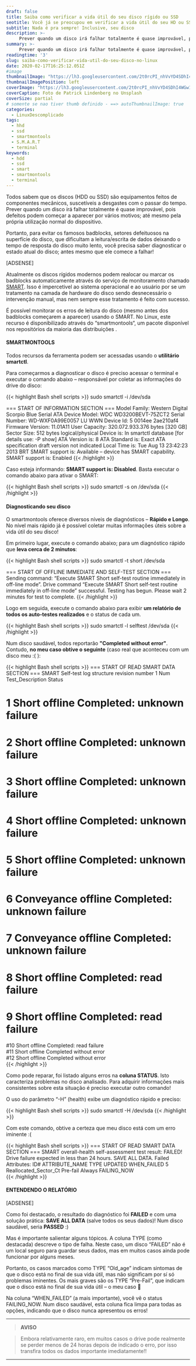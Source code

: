 ```yaml
---
draft: false
title: Saiba como verificar a vida útil do seu disco rígido ou SSD
seotitle: Você já se preocupou em verificar a vida útil do seu HD ou SSH?
subtitle: Nada é pra sempre! Inclusive, seu disco
description: >-
     Prever quando um disco irá falhar totalmente é quase improvável, pois defeitos podem começar a aparecer por vários motivos; até mesmo pela própria utilização normal do dispositivo.
summary: >-
     Prever quando um disco irá falhar totalmente é quase improvável, pois defeitos podem começar a aparecer por vários motivos; até mesmo pela própria utilização normal do dispositivo.
readingtime: '3'
slug: saiba-como-verificar-vida-util-do-seu-disco-no-linux
date: 2020-02-17T16:25:12.051Z
#image
thumbnailImage: "https://lh3.googleusercontent.com/2t0rcPI_nhVvYD4SDhI4WGw1cV-xmAAHoRIgxX4ZhlhMJMDwmL4NvwIW07dab7xjDCJwVeLmBa1TGCkV-g=w1000-no-tmp.jpg"
thumbnailImagePosition: left
coverImage: "https://lh3.googleusercontent.com/2t0rcPI_nhVvYD4SDhI4WGw1cV-xmAAHoRIgxX4ZhlhMJMDwmL4NvwIW07dab7xjDCJwVeLmBa1TGCkV-g=w1000-no-tmp.jpg"
coverCaption: Foto de Patrick Lindenberg no Unsplash
coverSize: partial
# somente se nao tiver thumb definido - ==> autoThumbnailImage: true
categories:
  - LinuxDescomplicado
tags:
  - hhd
  - ssd
  - smartmontools
  - S.M.A.R.T
  - terminal
keywords:
  - hdd
  - ssd
  - smart
  - smartmontools
  - terminal
---
```


Todos sabem que os discos (HDD ou SSD) são equipamentos feitos de componentes mecânicos, suscetíveis a desgastes com o passar do tempo. Prever quando um disco irá falhar totalmente é quase improvável, pois defeitos podem começar a aparecer por vários motivos; até mesmo pela própria utilização normal do dispositivo. 

Portanto, para evitar os famosos badblocks, setores defeituosos na superfície do disco, que dificultam a leitura/escrita de dados deixando o tempo de resposta do disco muito lento, você precisa saber diagnosticar o estado atual do disco; antes mesmo que ele comece a falhar! 

[ADSENSE]

Atualmente os discos rígidos modernos podem realocar ou marcar os badblocks automaticamente através do serviço de monitoramento chamado [SMART](https://pt.wikipedia.org/wiki/S.M.A.R.T.). Isso é impercetivel ao sistema operacional e ao usuário por se um tratamento na camada de hardware do disco sendo desnecessário o intervenção manual, mas nem sempre esse tratamento é feito com sucesso.

É possível monitorar os erros de leitura do disco (mesmo antes dos badblocks começarem a aparecer) usando o SMART. No Linux, este recurso é disponibilizado através do “smartmontools“, um pacote disponível nos repositórios da maioria das distribuições .

#### SMARTMONTOOLS

Todos recursos da ferramenta podem ser acessadas usando o **utilitário smartctl**.

Para começarmos a diagnosticar o disco é preciso acessar o terminal e executar o comando abaixo – responsável por coletar as informações do drive do disco:

{{< highlight Bash shell scripts >}}
sudo smartctl -i /dev/sda

=== START OF INFORMATION SECTION ===
Model Family: Western Digital Scorpio Blue Serial ATA
Device Model: WDC WD3200BEVT-75ZCT2
Serial Number: WD-WXF0A99E0057
LU WWN Device Id: 5 0014ee 2ae210af4
Firmware Version: 11.01A11
User Capacity: 320.072.933.376 bytes [320 GB] Sector Size: 512 bytes logical/physical
Device is: In smartctl database [for details use: -P show] ATA Version is: 8
ATA Standard is: Exact ATA specification draft version not indicated
Local Time is: Tue Aug 13 23:42:23 2013 BRT
SMART support is: Available – device has SMART capability.
SMART support is: Enabled
{{< /highlight >}}

Caso esteja informando: **SMART support is: Disabled**. Basta executar o comando abaixo para ativar o SMART:

{{< highlight Bash shell scripts >}}
sudo smartctl -s on /dev/sda
{{< /highlight >}}

#### Diagnosticando seu disco

O smartmontools oferece diversos níveis de diagnósticos – **Rápido e Longo**. No nível mais rápido já é possível coletar muitas informações úteis sobre a vida útil do seu disco!

Em primeiro lugar, execute o comando abaixo; para um diagnóstico rápido que **leva cerca de 2 minutos**:

{{< highlight Bash shell scripts >}}
sudo smartctl -t short /dev/sda

=== START OF OFFLINE IMMEDIATE AND SELF-TEST SECTION ===
Sending command: “Execute SMART Short self-test routine immediately in off-line mode”.
Drive command “Execute SMART Short self-test routine immediately in off-line mode” successful. Testing has begun.
Please wait 2 minutes for test to complete.
{{< /highlight >}}

Logo em seguida, execute o comando abaixo para exibir **um relatório de todos os auto-testes realizados** e o status de cada um.

{{< highlight Bash shell scripts >}}
sudo smartctl -l selftest /dev/sda
{{< /highlight >}}

Num disco saudável, todos reportarão **"Completed without error"**. Contudo, **no meu caso obtive o seguinte** (caso real que aconteceu com um disco meu :( ):

{{< highlight Bash shell scripts >}}
=== START OF READ SMART DATA SECTION ===
SMART Self-test log structure revision number 1
Num  Test_Description    Status                 
# 1  Short offline       Completed: unknown failure   
# 2  Short offline       Completed: unknown failure   
# 3  Short offline       Completed: unknown failure   
# 4  Short offline       Completed: unknown failure   
# 5  Short offline       Completed: unknown failure   
# 6  Conveyance offline  Completed: unknown failure   
# 7  Conveyance offline  Completed: unknown failure   
# 8  Short offline       Completed: read failure       
# 9  Short offline       Completed: read failure       
#10  Short offline       Completed: read failure       
#11  Short offline       Completed without error     
#12  Short offline       Completed without error    
{{< /highlight >}}

Como pode reparar, foi listado alguns erros na **coluna STATUS**. Isto caracteriza problemas no disco analisado. Para adquirir informações mais consistentes sobre esta situação é preciso executar outro comando!

O uso do parâmetro “-H” (health) exibe um diagnóstico rápido e preciso:

{{< highlight Bash shell scripts >}}
sudo smartctl -H /dev/sda
{{< /highlight >}}

Com este comando, obtive a certeza que meu disco está com um erro iminente :( 

{{< highlight Bash shell scripts >}}
=== START OF READ SMART DATA SECTION ===
SMART overall-health self-assessment test result: FAILED!
Drive failure expected in less than 24 hours. SAVE ALL DATA.
Failed Attributes:
ID# ATTRIBUTE_NAME            TYPE       UPDATED             WHEN_FAILED
  5 Reallocated_Sector_Ct         Pre-fail       Always                FAILING_NOW      
{{< /highlight >}}

#### ENTENDENDO O RELATÓRIO

[ADSENSE]

Como foi destacado, o resultado do diagnóstico foi **FAILED** e com uma solução prática: **SAVE ALL DATA** (salve todos os seus dados)! Num disco saudável, seria **PASSED** :)

Mas é importante salientar alguns tópicos. A coluna TYPE (como destacada) descreve o tipo de falha. Neste caso, um disco “FAILED” não é um local seguro para guardar seus dados, mas em muitos casos ainda pode funcionar por alguns meses. 

Portanto, os casos marcados como TYPE “Old_age” indicam sintomas de que o disco está no final de sua vida útil, mas não significam por sí só problemas iminentes. Os mais graves são os TYPE “Pre-Fail”, que indicam que o disco está no final de sua vida útil – o meu caso 🙁

Na coluna “WHEN_FAILED” (a mais importante), você vê o status FAILING_NOW. Num disco saudável, esta coluna fica limpa para todas as opções, indicando que o disco nunca apresentou os erros!

***
> **AVISO**

> Embora relativamente raro, em muitos casos o drive pode realmente se perder menos de 24 horas depois de indicado o erro, por isso transfira todos os dados importante imediatamente!!
***
